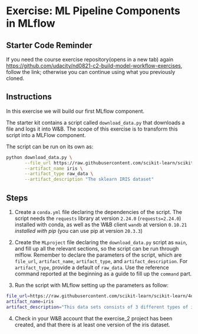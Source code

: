 # Exercise: ML Pipeline Components in MLflow

## Starter Code Reminder
If you need the course exercise repository(opens in a new tab) again https://github.com/udacity/nd0821-c2-build-model-workflow-exercises, follow the link; otherwise you can continue using what you previously cloned.

## Instructions
In this exercise we will build our first MLflow component.

The starter kit contains a script called `download_data.py` that downloads a file and logs it into W&B. The scope of this exercise is to transform this script into a MLFlow component.

The script can be run on its own as:

```bash
python download_data.py \
       --file_url https://raw.githubusercontent.com/scikit-learn/scikit-learn/4dfdfb4e1bb3719628753a4ece995a1b2fa5312a/sklearn/datasets/data/iris.csv \
       --artifact_name iris \
       --artifact_type raw_data \
       --artifact_description "The sklearn IRIS dataset"
```

## Steps
1. Create a `conda.yml` file declaring the dependencies of the script. The script needs the `requests` library at version `2.24.0` (`requests=2.24.0`) installed with conda, as well as the W&B client `wandb` at version `0.10.21` *installed with pip* (you can use pip at version `20.3.3`)

2. Create the `MLproject` file declaring the `download_data.py` script as `main`, and fill up all the relevant sections, so the script can be run through mlflow. Remember to declare the parameters of the script, which are `file_url`, `artifact_name`, `artifact_type`, and `artifact_description`. For `artifact_type`, provide a default of `raw_data`. Use the reference command reported at the beginning as a guide to fill up the `command` part.

3. Run the script with MLflow setting up the parameters as follow:

```bash
file_url=https://raw.githubusercontent.com/scikit-learn/scikit-learn/4dfdfb4e1bb3719628753a4ece995a1b2fa5312a/sklearn/datasets/data/iris.csv
artifact_name=iris
artifact_description="This data sets consists of 3 different types of irises’ (Setosa, Versicolour, and Virginica) petal and sepal length"
```

4. Check in your W&B account that the exercise_2 project has been created, and that there is at least one version of the iris dataset.